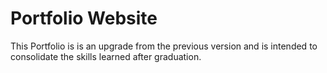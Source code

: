# Portfolio Website

This Portfolio is is an upgrade from the previous version and is intended to consolidate the skills learned after graduation.
